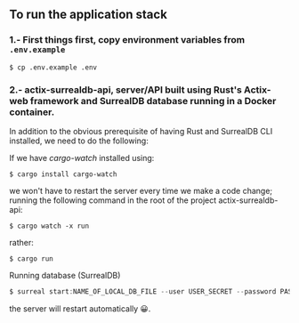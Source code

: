 ## To run the application stack

### 1.- First things first, copy environment variables from `.env.example`

```
$ cp .env.example .env
```

### 2.- actix-surrealdb-api, server/API built using Rust's Actix-web framework and SurrealDB database running in a Docker container.

In addition to the obvious prerequisite of having Rust and SurrealDB CLI installed, we need to do the following:

If we have _cargo-watch_ installed using:

```
$ cargo install cargo-watch
```

we won't have to restart the server every time we make a code change; running the following command in the root of the project actix-surrealdb-api:

```
$ cargo watch -x run
```

rather:

```
$ cargo run
```


Running database (SurrealDB)

```js
$ surreal start:NAME_OF_LOCAL_DB_FILE --user USER_SECRET --password PASSWORD_SECRET
```

the server will restart automatically 😀.
